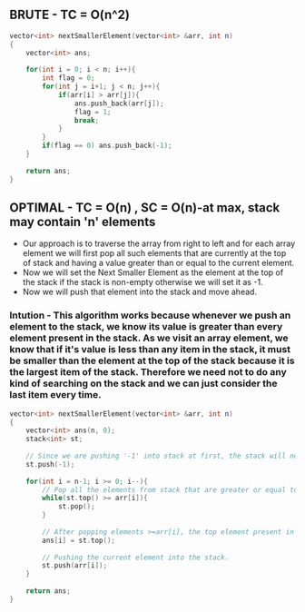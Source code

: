 ## BRUTE - TC = O(n^2) 

```cpp
vector<int> nextSmallerElement(vector<int> &arr, int n)
{
    vector<int> ans;
    
    for(int i = 0; i < n; i++){
        int flag = 0;
        for(int j = i+1; j < n; j++){
            if(arr[i] > arr[j]){
                ans.push_back(arr[j]);
                flag = 1;
                break;
            }
        }
        if(flag == 0) ans.push_back(-1);
    }
    
    return ans;
}
```

## OPTIMAL - TC = O(n) , SC = O(n)-at max, stack may contain 'n' elements

- Our approach is to traverse the array from right to left and for each array element we will first pop all such elements that are currently at the top of stack and having a value greater than or equal to the current element.
- Now we will set the Next Smaller Element as the element at the top of the stack if the stack is non-empty otherwise we will set it as -1. 
- Now we will push that element into the stack and move ahead.
### Intution - This algorithm works because whenever we push an element to the stack, we know its value is greater than every element present in the stack. As we visit an array element, we know that if it's value is less than any item in the stack, it must be smaller than the element at the top of the stack because it is the largest item of the stack. Therefore we need not to do any kind of searching on the stack and we can just consider the last item every time.

```cpp
vector<int> nextSmallerElement(vector<int> &arr, int n)
{
    vector<int> ans(n, 0);
    stack<int> st;
    
    // Since we are pushing '-1' into stack at first, the stack will never become empty as the given 'arr' contains positive elements only
    st.push(-1);
    
    for(int i = n-1; i >= 0; i--){
        // Pop all the elements from stack that are greater or equal to than arr[i]
        while(st.top() >= arr[i]){
            st.pop();
        }
        
        // After popping elements >=arr[i], the top element present in stack will be smaller than arr[i]
        ans[i] = st.top();
        
        // Pushing the current element into the stack.
        st.push(arr[i]);
    }
    
    return ans;
}
```
